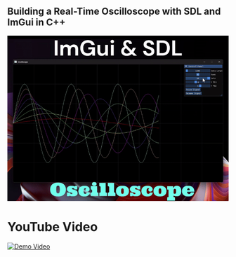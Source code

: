 ## Building a Real-Time Oscilloscope with SDL and ImGui in C++

![](https://github.com/madhawapolkotuwa/Oscilloscope_Demo_with_SDL3/blob/main/SDLOscilloscope.gif)


# YouTube Video

[![Demo Video](https://www.youtube.com/shorts/829KXcbLowE/maxresdefault.jpg)](https://youtube.com/shorts/829KXcbLowE)
